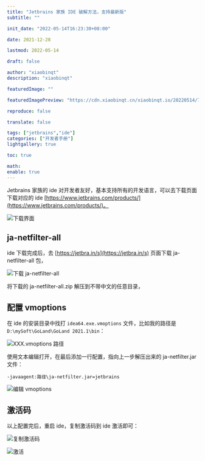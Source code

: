 ```yaml
---
title: "Jetbrains 家族 IDE 破解方法，支持最新版"
subtitle: ""

init_date: "2022-05-14T16:23:30+08:00"

date: 2021-12-28

lastmod: 2022-05-14

draft: false

author: "xiaobinqt"
description: "xiaobinqt"

featuredImage: ""

featuredImagePreview: "https://cdn.xiaobinqt.cn/xiaobinqt.io/20220514/7e6b991559614e7da550543bcbc18e66.png"

reproduce: false

translate: false

tags: ["jetbrains","ide"]
categories: ["开发者手册"]
lightgallery: true

toc: true

math:
enable: true
---
```


<!-- author： xiaobinqt -->
<!-- email： xiaobinqt@163.com -->
<!-- https://xiaobinqt.github.io -->
<!-- https://www.xiaobinqt.cn -->


Jetbrains 家族的 ide 对开发者友好，基本支持所有的开发语言，可以去下载页面下载对应的
ide [https://www.jetbrains.com/products/](https://www.jetbrains.com/products/)。

![下载界面](https://cdn.xiaobinqt.cn/xiaobinqt.io/20220514/c0a16a951c564d6491babdcb55f7cc3d.png?imageView2/0/q/75|watermark/2/text/eGlhb2JpbnF0/font/dmlqYXlh/fontsize/1000/fill/IzVDNUI1Qg==/dissolve/52/gravity/SouthEast/dx/15/dy/15 '下载界面')

## ja-netfilter-all

ide 下载完成后，去 [https://jetbra.in/s](https://jetbra.in/s) 页面下载 ja-netfilter-all 包，

![下载 ja-netfilter-all](https://cdn.xiaobinqt.cn/xiaobinqt.io/20220514/e0477d633ba144c0833db3d63791925a.png?imageView2/0/q/75|watermark/2/text/eGlhb2JpbnF0/font/dmlqYXlh/fontsize/1000/fill/IzVDNUI1Qg==/dissolve/52/gravity/SouthEast/dx/15/dy/15 '下载 ja-netfilter-all')

将下载的 ja-netfilter-all.zip 解压到不带中文的任意目录，

## 配置 vmoptions

在 ide 的安装目录中找打 `idea64.exe.vmoptions` 文件，比如我的路径是 `D:\mySoft\GoLand\GoLand 2021.1\bin`：

![XXX.vmoptions 路径](https://cdn.xiaobinqt.cn/xiaobinqt.io/20220514/98a21e1f84c743e48c17c19759f23e4b.png?imageView2/0/q/75|watermark/2/text/eGlhb2JpbnF0/font/dmlqYXlh/fontsize/1000/fill/IzVDNUI1Qg==/dissolve/52/gravity/SouthEast/dx/15/dy/15 'XXX.vmoptions 路径')

使用文本编辑打开，在最后添加一行配置，指向上一步解压出来的 ja-netfilter.jar 文件：

```shell
-javaagent:路径\ja-netfilter.jar=jetbrains
```

![编辑 vmoptions](https://cdn.xiaobinqt.cn/xiaobinqt.io/20220514/9adab854b2344ca0815f28ddd3f552bd.png?imageView2/0/q/75|watermark/2/text/eGlhb2JpbnF0/font/dmlqYXlh/fontsize/1000/fill/IzVDNUI1Qg==/dissolve/52/gravity/SouthEast/dx/15/dy/15 '编辑 vmoptions')

## 激活码

以上配置完后，重启 ide，复制激活码到 ide 激活即可：

![复制激活码](https://cdn.xiaobinqt.cn/xiaobinqt.io/20220514/e1101a3f6aa14d99a2f10a71dd37b333.png?imageView2/0/q/75|watermark/2/text/eGlhb2JpbnF0/font/dmlqYXlh/fontsize/1000/fill/IzVDNUI1Qg==/dissolve/52/gravity/SouthEast/dx/15/dy/15 '复制激活码')

![激活](https://cdn.xiaobinqt.cn/xiaobinqt.io/20220514/16ccd8c33c24495aaabf521cdcc39e4c.png?imageView2/0/q/75|watermark/2/text/eGlhb2JpbnF0/font/dmlqYXlh/fontsize/1000/fill/IzVDNUI1Qg==/dissolve/52/gravity/SouthEast/dx/15/dy/15 '激活')

[//]: # (## 参考)

[//]: # ()
[//]: # (+ [https://springboot.io/t/topic/4592]&#40;https://springboot.io/t/topic/4592&#41;)






